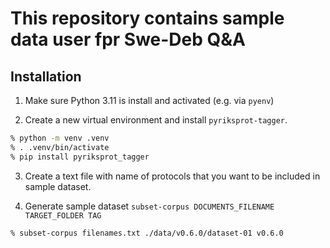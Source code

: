# This repository contains sample data user fpr Swe-Deb Q&A

## Installation

1. Make sure Python 3.11 is install and activated (e.g. via `pyenv`)

2. Create a new virtual environment and install `pyriksprot-tagger`.

```bash
% python -m venv .venv
% . .venv/bin/activate
% pip install pyriksprot_tagger
```

3. Create a text file with name of protocols that you want to be included in sample dataset.

4. Generate sample dataset `subset-corpus DOCUMENTS_FILENAME TARGET_FOLDER TAG`

```bash
% subset-corpus filenames.txt ./data/v0.6.0/dataset-01 v0.6.0
```


